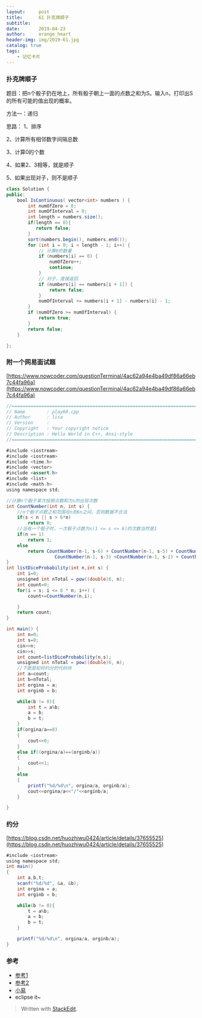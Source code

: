 ```yaml
---
layout:     post
title:      61 扑克牌顺子
subtitle:  
date:       2019-04-23
author:     orange_heart
header-img: img/2019-61.jpg
catalog: true
tags:
    - 记忆卡片
---
```


###   扑克牌顺子

题目：把n个骰子扔在地上，所有骰子朝上一面的点数之和为S。输入n，打印出S的所有可能的值出现的概率。

方法一：递归

思路：
1、排序

2、计算所有相邻数字间隔总数

3、计算0的个数

4、如果2、3相等，就是顺子

5、如果出现对子，则不是顺子


```java
class Solution {
public:
    bool IsContinuous( vector<int> numbers ) {
        int numOfZero = 0;
        int numOfInterval = 0;
        int length = numbers.size();
        if(length == 0){
           return false;
        }
        sort(numbers.begin(), numbers.end());
        for (int i = 0; i < length - 1; i++) {
            // 计算0的数量
            if (numbers[i] == 0) {
                numOfZero++;
                continue;
            }
            // 对子，直接返回
            if (numbers[i] == numbers[i + 1]) {
                return false;
            }
            numOfInterval += numbers[i + 1] - numbers[i] - 1;
        }
        if (numOfZero >= numOfInterval) {
            return true;
        }
        return false;
    }

};
```




###   附一个网易面试题

[https://www.nowcoder.com/questionTerminal/4ac62a94e4ba49df86a66eb7c44fa96a](https://www.nowcoder.com/questionTerminal/4ac62a94e4ba49df86a66eb7c44fa96a)

```java
//============================================================================
// Name        : play60.cpp
// Author      : lisa
// Version     :
// Copyright   : Your copyright notice
// Description : Hello World in C++, Ansi-style
//============================================================================

#include <iostream>
#include <iostream>
#include <time.h>
#include <vector>
#include <assert.h>
#include <list>
#include <math.h>
using namespace std;

//计算n个骰子某次投掷点数和为s的出现次数
int CountNumber(int n, int s) {
	//n个骰子点数之和范围在n到6n之间，否则数据不合法
	if(s < n || s > 6*n)
		return 0;
	//当有一个骰子时，一次骰子点数为s(1 <= s <= 6)的次数当然是1
	if(n == 1)
		return 1;
	else
		return CountNumber(n-1, s-6) + CountNumber(n-1, s-5) + CountNumber(n-1, s-4) +
		          CountNumber(n-1, s-3) +CountNumber(n-1, s-2) + CountNumber(n-1, s-1);
}
int listDiceProbability(int n,int s) {
	int i=0;
	unsigned int nTotal = pow((double)6, n);
    int count=0;
	for(i = s; i <= 6 * n; i++) {
        count+=CountNumber(n,i);

	}
    return count;
}

int main() {
    int n=0;
    int s=0;
    cin>>n;
    cin>>s;
	int count=listDiceProbability(n,s);
    unsigned int nTotal = pow((double)6, n);
    //下面是如何约分的代码块
    int a=count;
    int b=nTotal;
    int orgina = a;
	int orginb = b;

	while(b != 0){
		int t = a%b;
		a = b;
		b = t;
	}
    if(orgina/a==0)
    {
        cout<<0;
    }
    else if((orgina/a)==(orginb/a))
    {
        cout<<1;
    }
    else
    {
        printf("%d/%d\n", orgina/a, orginb/a);
        cout<<orgina/a<<"/"<<orginb/a;
    }

}

```

###   约分

[https://blog.csdn.net/huozhiwu0424/article/details/37655525](https://blog.csdn.net/huozhiwu0424/article/details/37655525)

```java
#include <iostream>
using namespace std;
int main()
{
	int a,b,t;
	scanf("%d/%d", &a, &b);
	int orgina = a;
	int orginb = b;

	while(b != 0){
		t = a%b;
		a = b;
		b = t;
	}

	printf("%d/%d\n", orgina/a, orginb/a);
}

```

### 参考

- [参考1](https://github.com/zhedahht/CodingInterviewChinese2)
- [参考2](https://github.com/gatieme/CodingInterviews)
- [小易](https://www.nowcoder.com/questionTerminal/4ac62a94e4ba49df86a66eb7c44fa96a)
- eclipse it~




> Written with [StackEdit](https://stackedit.io/).

<head>
    <script src="https://cdn.mathjax.org/mathjax/latest/MathJax.js?config=TeX-AMS-MML_HTMLorMML" type="text/javascript"></script>
    <script type="text/x-mathjax-config">
        MathJax.Hub.Config({
            tex2jax: {
            skipTags: ['script', 'noscript', 'style', 'textarea', 'pre'],
            inlineMath: [['$','$']]
            }
        });
    </script>
</head>

<!--stackedit_data:
eyJoaXN0b3J5IjpbLTEyNzYyMDQ5NjZdfQ==
-->